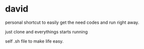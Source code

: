# david

personal shortcut to easily get the need codes and run right away.

just clone and everythings starts running

self .sh file to make life easy.
